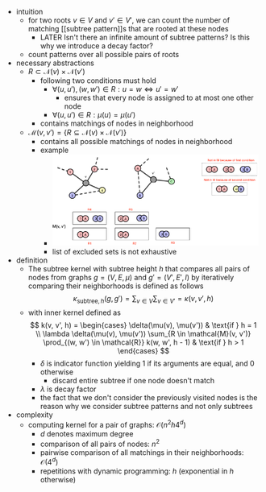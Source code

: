 - intuition
	- for two roots $v \in V$ and $v' \in V'$, we can count the number of matching [[subtree pattern]]s that are rooted at these nodes
		- LATER Isn't there an infinite amount of subtree patterns? Is this why we introduce a decay factor?
	- count patterns over all possible pairs of roots
- necessary abstractions
	- $R \subset \mathcal{N}(v) \times \mathcal{N}(v')$
		- following two conditions must hold
			- $\forall(u, u'), (w, w') \in R : u = w \Leftrightarrow u' = w'$
				- ensures that every node is assigned to at most one other node
			- $\forall(u, u') \in R : \mu(u) = \mu(u')$
		- contains matchings of nodes in neighborhood
	- $\mathcal{M}(v, v') = \{R \subseteq \mathcal{N}(v) \times \mathcal{N}(v') \}$
		- contains all possible matchings of nodes in neighborhood
		- example
			- ![subtree-kernel-matchings-example.png](../assets/subtree-kernel-matchings-example_1743183123814_0.png)
			- list of excluded sets is not exhaustive
- definition
	- The subtree kernel with subtree height $h$ that compares all pairs of nodes from graphs $g = (V, E, \mu)$ and $g' = (V', E', l)$ by iteratively comparing their neighborhoods is defined as follows
	  $$
	  \kappa_{\text{subtree}, h}(g, g') = \sum_{v \in V} \sum_{v \in V'} = \kappa(v, v', h)
	  $$
	- with inner kernel defined as
	  $$
	  k(v, v', h) = \begin{cases}
	  \delta(\mu(v), \mu(v')) & \text{if } h = 1 \\
	  \lambda \delta(\mu(v), \mu(v')) \sum_{R \in \mathcal{M}(v, v')} \prod_{(w, w') \in \mathcal{R}} k(w, w', h - 1) & \text{if } h > 1
	  \end{cases}
	  $$
		- $\delta$ is indicator function yielding 1 if its arguments are equal, and 0 otherwise
			- discard entire subtree if one node doesn't match
		- $\lambda$ is decay factor
		- the fact that we don't consider the previously visited nodes is the reason why we consider subtree patterns and not only subtrees
- complexity
	- computing kernel for a pair of graphs: $\mathcal{O}(n^2 h 4^d)$
		- $d$ denotes maximum degree
		- comparison of all pairs of nodes: $n^2$
		- pairwise comparison of all matchings in their neighborhoods: $\mathcal{O}(4^d)$
		- repetitions with dynamic programming: $h$ (exponential in $h$ otherwise)